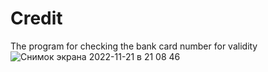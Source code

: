 # Credit
The program for checking the bank card number for validity
![Снимок экрана 2022-11-21 в 21 08 46](https://user-images.githubusercontent.com/22246091/203130595-8cf4da8b-c4e5-45b9-a95c-859048fc9900.png)

